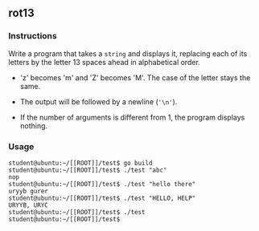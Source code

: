 ## rot13

### Instructions

Write a program that takes a `string` and displays it, replacing each of its
letters by the letter 13 spaces ahead in alphabetical order.

- 'z' becomes 'm' and 'Z' becomes 'M'. The case of the letter stays the same.

- The output will be followed by a newline (`'\n'`).

- If the number of arguments is different from 1, the program displays nothing.

### Usage

```console
student@ubuntu:~/[[ROOT]]/test$ go build
student@ubuntu:~/[[ROOT]]/test$ ./test "abc"
nop
student@ubuntu:~/[[ROOT]]/test$ ./test "hello there"
uryyb gurer
student@ubuntu:~/[[ROOT]]/test$ ./test "HELLO, HELP"
URYYB, URYC
student@ubuntu:~/[[ROOT]]/test$ ./test
student@ubuntu:~/[[ROOT]]/test$
```
